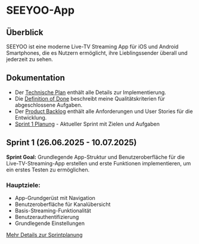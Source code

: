 # SEEYOO-App

## Überblick

SEEYOO ist eine moderne Live-TV Streaming App für iOS und Android Smartphones, die es Nutzern ermöglicht, ihre Lieblingssender überall und jederzeit zu sehen.

## Dokumentation

- Der [Technische Plan](technical_plan.md) enthält alle Details zur Implementierung.
- Die [Definition of Done](Definition_of_Done.md) beschreibt meine Qualitätskriterien für abgeschlossene Aufgaben.
- Der [Product Backlog](Product_Backlog.md) enthält alle Anforderungen und User Stories für die Entwicklung.
- [Sprint 1 Planung](Sprint1.md) - Aktueller Sprint mit Zielen und Aufgaben

## Sprint 1 (26.06.2025 - 10.07.2025)

**Sprint Goal:** Grundlegende App-Struktur und Benutzeroberfläche für die Live-TV-Streaming-App erstellen und erste Funktionen implementieren, um ein erstes Testen zu ermöglichen.

### Hauptziele:
- App-Grundgerüst mit Navigation
- Benutzeroberfläche für Kanalübersicht
- Basis-Streaming-Funktionalität
- Benutzerauthentifizierung
- Grundlegende Einstellungen

[Mehr Details zur Sprintplanung](Sprint1.md)
